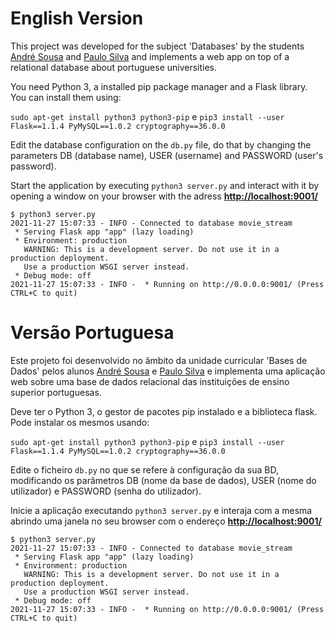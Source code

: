 # English Version

This project was developed for the subject 'Databases' by the students [André Sousa](https://github.com/anfisou) and [Paulo Silva](https://github.com/Panda-Hacks) and implements a web app on top of a relational database about portuguese universities.

You need Python 3, a installed pip package manager and a Flask library. You can install them using:

``` sudo apt-get install python3 python3-pip ``` e  ``` pip3 install --user Flask==1.1.4 PyMySQL==1.0.2 cryptography==36.0.0 ```

Edit the database configuration on the ```db.py``` file, do that by changing the parameters DB (database name), USER (username) and PASSWORD (user's password).

Start the application by executing ```python3 server.py``` and interact with it by opening a window on your browser with the adress [__http://localhost:9001/__](http://localhost:9001/) 

```
$ python3 server.py
2021-11-27 15:07:33 - INFO - Connected to database movie_stream
 * Serving Flask app "app" (lazy loading)
 * Environment: production
   WARNING: This is a development server. Do not use it in a production deployment.
   Use a production WSGI server instead.
 * Debug mode: off
2021-11-27 15:07:33 - INFO -  * Running on http://0.0.0.0:9001/ (Press CTRL+C to quit)
```

# Versão Portuguesa

Este projeto foi desenvolvido no âmbito da unidade curricular 'Bases de Dados' pelos alunos [André Sousa](https://github.com/anfisou) e [Paulo Silva](https://github.com/Panda-Hacks) e implementa uma aplicação web sobre uma base de dados relacional das instituições de ensino superior portuguesas.


Deve ter o Python 3, o gestor de pacotes pip instalado e a biblioteca flask. Pode instalar os mesmos usando:

``` sudo apt-get install python3 python3-pip ``` e  ``` pip3 install --user Flask==1.1.4 PyMySQL==1.0.2 cryptography==36.0.0 ```

Edite o ficheiro ```db.py``` no que se refere à configuração da sua BD, modificando os parâmetros DB (nome da base de dados), USER (nome do utilizador) e PASSWORD (senha do utilizador).



Inicie a aplicação executando ```python3 server.py``` e interaja com a mesma
abrindo uma janela no seu browser  com o endereço [__http://localhost:9001/__](http://localhost:9001/) 

```
$ python3 server.py
2021-11-27 15:07:33 - INFO - Connected to database movie_stream
 * Serving Flask app "app" (lazy loading)
 * Environment: production
   WARNING: This is a development server. Do not use it in a production deployment.
   Use a production WSGI server instead.
 * Debug mode: off
2021-11-27 15:07:33 - INFO -  * Running on http://0.0.0.0:9001/ (Press CTRL+C to quit)
